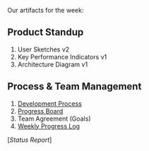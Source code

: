 Our artifacts for the week:

## Product Standup

1. User Sketches v2
2. Key Performance Indicators v1
3. Architecture Diagram v1

## Process & Team Management

1. [Development Process](https://github.com/Cash-Economy/BMGF/blob/master/process/Weekly%20development%20process.md)
2. [Progress Board](https://github.com/Cash-Economy/BMGF/issues)
3. Team Agreement (Goals)
4. [Weekly Progress Log](https://github.com/Cash-Economy/BMGF/blob/master/process/Weekly%20Progress%20Log.md)

[*Status Report*]


